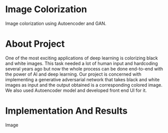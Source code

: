 # Image Colorization 
Image colorization using Autoencoder and GAN.

# About Project
One of the most exciting applications of deep learning is colorizing black and white images. This task needed a lot of human input and hardcoding several years ago but now the whole process can be done end-to-end with the power of AI and deep learning. Our project is concerned with implementing a generative adversarial network that takes black and white images as input and the output obtained is a corresponding colored image. We also used Autoencoder model and developed front end UI for it.

# Implementation And Results
Image 
